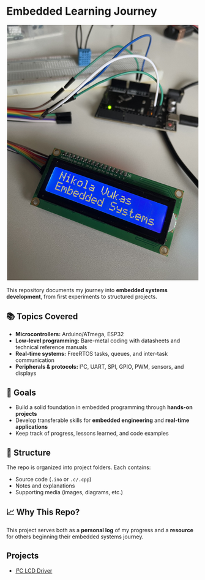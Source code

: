 # Embedded Learning Journey  

<p align="center">
  <img src="Images\Nikola_Vukas_Embedded_Systems.jpg" alt="Embedded Systems Banner" width="500"/>
</p>

This repository documents my journey into **embedded systems development**, from first experiments to structured projects.  

## 📚 Topics Covered  
- **Microcontrollers:** Arduino/ATmega, ESP32  
- **Low-level programming:** Bare-metal coding with datasheets and technical reference manuals  
- **Real-time systems:** FreeRTOS tasks, queues, and inter-task communication  
- **Peripherals & protocols:** I²C, UART, SPI, GPIO, PWM, sensors, and displays  

## 🎯 Goals  
- Build a solid foundation in embedded programming through **hands-on projects**  
- Develop transferable skills for **embedded engineering** and **real-time applications**  
- Keep track of progress, lessons learned, and code examples  

## 🚀 Structure  
The repo is organized into project folders. Each contains:  
- Source code (`.ino` or `.c/.cpp`)  
- Notes and explanations  
- Supporting media (images, diagrams, etc.)  

## 📈 Why This Repo?  
This project serves both as a **personal log** of my progress and a **resource** for others beginning their embedded systems journey.  

## Projects

- [I²C LCD Driver](Projects/i2c_lcd_driver/README.md)